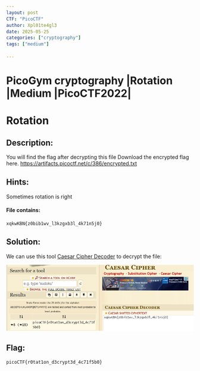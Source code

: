 ```yaml
---
layout: post
CTF: "PicoCTF"
author: Xpl01te4gl3
date: 2025-05-25
categories: ["cryptography"]
tags: ["medium"]

---
```

# PicoGym cryptography |Rotation |Medium |PicoCTF2022|

# Rotation
## Description:
You will find the flag after decrypting this file
Download the encrypted flag here.
https://artifacts.picoctf.net/c/386/encrypted.txt

## Hints:

Sometimes rotation is right

#### File contains:
```
xqkwKBN{z0bib1wv_l3kzgxb3l_4k71n5j0}
```
## Solution:
We can use this tool [Caesar Cipher Decoder](https://www.dcode.fr/caesar-cipher) to decrypt the file: 

![HashCrack Screenshot](/assets/lib/pic10.png)

## Flag:
```
picoCTF{r0tat1on_d3crypt3d_4c71f5b0}
```